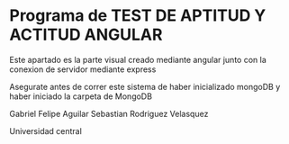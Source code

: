 # Programa de TEST DE APTITUD Y ACTITUD ANGULAR

Este apartado es la parte visual creado mediante angular junto con la conexion de servidor mediante express


Asegurate antes de correr este sistema de haber inicializado mongoDB y haber iniciado la carpeta de MongoDB


Gabriel Felipe Aguilar
Sebastian Rodriguez Velasquez


Universidad central